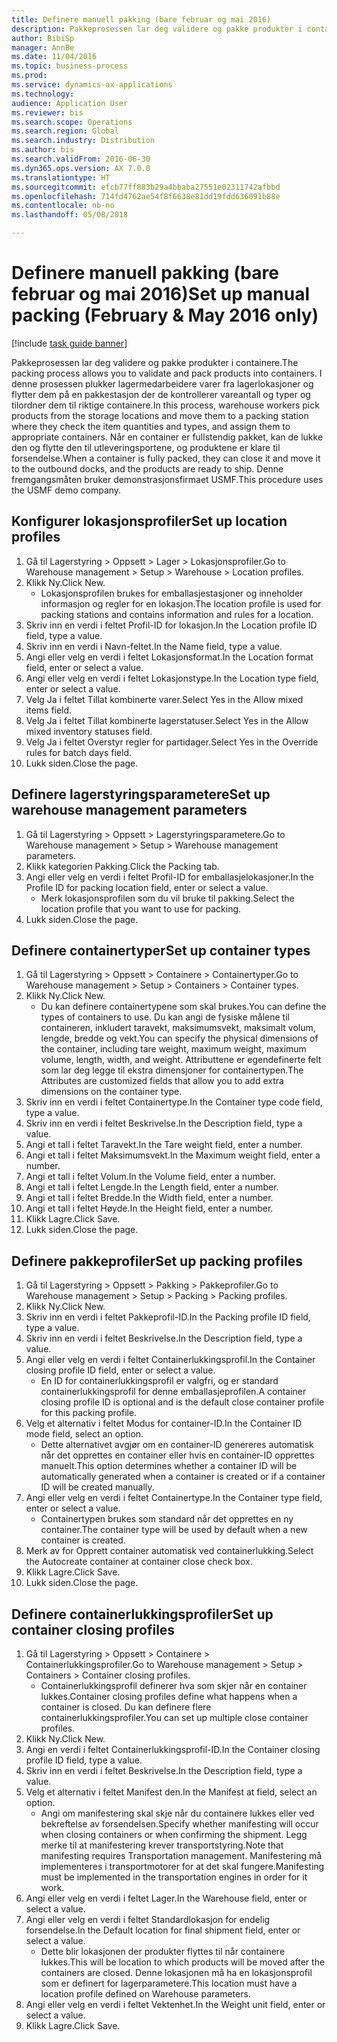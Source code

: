 ```yaml
--- 
title: Definere manuell pakking (bare februar og mai 2016)
description: Pakkeprosessen lar deg validere og pakke produkter i containere.
author: BibiSp
manager: AnnBe
ms.date: 11/04/2016
ms.topic: business-process
ms.prod: 
ms.service: dynamics-ax-applications
ms.technology: 
audience: Application User
ms.reviewer: bis
ms.search.scope: Operations
ms.search.region: Global
ms.search.industry: Distribution
ms.author: bis
ms.search.validFrom: 2016-06-30
ms.dyn365.ops.version: AX 7.0.0
ms.translationtype: HT
ms.sourcegitcommit: efcb77ff883b29a4bbaba27551e02311742afbbd
ms.openlocfilehash: 714fd4762ae54f8f6638e81dd19fdd636091b88e
ms.contentlocale: nb-no
ms.lasthandoff: 05/08/2018

---
```

# <a name="set-up-manual-packing-february--may-2016-only"></a><span data-ttu-id="940f0-103">Definere manuell pakking (bare februar og mai 2016)</span><span class="sxs-lookup"><span data-stu-id="940f0-103">Set up manual packing (February & May 2016 only)</span></span>

[!include [task guide banner](../../includes/task-guide-banner.md)]

<span data-ttu-id="940f0-104">Pakkeprosessen lar deg validere og pakke produkter i containere.</span><span class="sxs-lookup"><span data-stu-id="940f0-104">The packing process allows you to validate and pack products into containers.</span></span> <span data-ttu-id="940f0-105">I denne prosessen plukker lagermedarbeidere varer fra lagerlokasjoner og flytter dem på en pakkestasjon der de kontrollerer vareantall og typer og tilordner dem til riktige containere.</span><span class="sxs-lookup"><span data-stu-id="940f0-105">In this process, warehouse workers pick products from the storage locations and move them to a packing station where they check the item quantities and types, and assign them to appropriate containers.</span></span> <span data-ttu-id="940f0-106">Når en container er fullstendig pakket, kan de lukke den og flytte den til utleveringsportene, og produktene er klare til forsendelse.</span><span class="sxs-lookup"><span data-stu-id="940f0-106">When a container is fully packed, they can close it and move it to the outbound docks, and the products are ready to ship.</span></span> <span data-ttu-id="940f0-107">Denne fremgangsmåten bruker demonstrasjonsfirmaet USMF.</span><span class="sxs-lookup"><span data-stu-id="940f0-107">This procedure uses the USMF demo company.</span></span>


## <a name="set-up-location-profiles"></a><span data-ttu-id="940f0-108">Konfigurer lokasjonsprofiler</span><span class="sxs-lookup"><span data-stu-id="940f0-108">Set up location profiles</span></span>
1. <span data-ttu-id="940f0-109">Gå til Lagerstyring > Oppsett > Lager > Lokasjonsprofiler.</span><span class="sxs-lookup"><span data-stu-id="940f0-109">Go to Warehouse management > Setup > Warehouse > Location profiles.</span></span>
2. <span data-ttu-id="940f0-110">Klikk Ny.</span><span class="sxs-lookup"><span data-stu-id="940f0-110">Click New.</span></span>
    * <span data-ttu-id="940f0-111">Lokasjonsprofilen brukes for emballasjestasjoner og inneholder informasjon og regler for en lokasjon.</span><span class="sxs-lookup"><span data-stu-id="940f0-111">The location profile is used for packing stations and contains information and rules for a location.</span></span>  
3. <span data-ttu-id="940f0-112">Skriv inn en verdi i feltet Profil-ID for lokasjon.</span><span class="sxs-lookup"><span data-stu-id="940f0-112">In the Location profile ID field, type a value.</span></span>
4. <span data-ttu-id="940f0-113">Skriv inn en verdi i Navn-feltet.</span><span class="sxs-lookup"><span data-stu-id="940f0-113">In the Name field, type a value.</span></span>
5. <span data-ttu-id="940f0-114">Angi eller velg en verdi i feltet Lokasjonsformat.</span><span class="sxs-lookup"><span data-stu-id="940f0-114">In the Location format field, enter or select a value.</span></span>
6. <span data-ttu-id="940f0-115">Angi eller velg en verdi i feltet Lokasjonstype.</span><span class="sxs-lookup"><span data-stu-id="940f0-115">In the Location type field, enter or select a value.</span></span>
7. <span data-ttu-id="940f0-116">Velg Ja i feltet Tillat kombinerte varer.</span><span class="sxs-lookup"><span data-stu-id="940f0-116">Select Yes in the Allow mixed items field.</span></span>
8. <span data-ttu-id="940f0-117">Velg Ja i feltet Tillat kombinerte lagerstatuser.</span><span class="sxs-lookup"><span data-stu-id="940f0-117">Select Yes in the Allow mixed  inventory statuses field.</span></span>
9. <span data-ttu-id="940f0-118">Velg Ja i feltet Overstyr regler for partidager.</span><span class="sxs-lookup"><span data-stu-id="940f0-118">Select Yes in the Override rules for batch days field.</span></span>
10. <span data-ttu-id="940f0-119">Lukk siden.</span><span class="sxs-lookup"><span data-stu-id="940f0-119">Close the page.</span></span>

## <a name="set-up-warehouse-management-parameters"></a><span data-ttu-id="940f0-120">Definere lagerstyringsparametere</span><span class="sxs-lookup"><span data-stu-id="940f0-120">Set up warehouse management parameters</span></span> 
1. <span data-ttu-id="940f0-121">Gå til Lagerstyring > Oppsett > Lagerstyringsparametere.</span><span class="sxs-lookup"><span data-stu-id="940f0-121">Go to Warehouse management > Setup > Warehouse management parameters.</span></span>
2. <span data-ttu-id="940f0-122">Klikk kategorien Pakking.</span><span class="sxs-lookup"><span data-stu-id="940f0-122">Click the Packing tab.</span></span>
3. <span data-ttu-id="940f0-123">Angi eller velg en verdi i feltet Profil-ID for emballasjelokasjoner.</span><span class="sxs-lookup"><span data-stu-id="940f0-123">In the Profile ID for packing location field, enter or select a value.</span></span>
    * <span data-ttu-id="940f0-124">Merk lokasjonsprofilen som du vil bruke til pakking.</span><span class="sxs-lookup"><span data-stu-id="940f0-124">Select the location profile that you want to use for packing.</span></span>  
4. <span data-ttu-id="940f0-125">Lukk siden.</span><span class="sxs-lookup"><span data-stu-id="940f0-125">Close the page.</span></span>

## <a name="set-up-container-types"></a><span data-ttu-id="940f0-126">Definere containertyper</span><span class="sxs-lookup"><span data-stu-id="940f0-126">Set up container types</span></span>
1. <span data-ttu-id="940f0-127">Gå til Lagerstyring > Oppsett > Containere > Containertyper.</span><span class="sxs-lookup"><span data-stu-id="940f0-127">Go to Warehouse management > Setup > Containers > Container types.</span></span>
2. <span data-ttu-id="940f0-128">Klikk Ny.</span><span class="sxs-lookup"><span data-stu-id="940f0-128">Click New.</span></span>
    * <span data-ttu-id="940f0-129">Du kan definere containertypene som skal brukes.</span><span class="sxs-lookup"><span data-stu-id="940f0-129">You can define the types of containers to use.</span></span> <span data-ttu-id="940f0-130">Du kan angi de fysiske målene til containeren, inkludert taravekt, maksimumsvekt, maksimalt volum, lengde, bredde og vekt.</span><span class="sxs-lookup"><span data-stu-id="940f0-130">You can specify the physical dimensions of the container, including tare weight, maximum weight, maximum volume, length, width, and weight.</span></span>  <span data-ttu-id="940f0-131">Attributtene er egendefinerte felt som lar deg legge til ekstra dimensjoner for containertypen.</span><span class="sxs-lookup"><span data-stu-id="940f0-131">The Attributes are customized fields that allow you to add extra dimensions on the container type.</span></span>     
3. <span data-ttu-id="940f0-132">Skriv inn en verdi i feltet Containertype.</span><span class="sxs-lookup"><span data-stu-id="940f0-132">In the Container type code field, type a value.</span></span>
4. <span data-ttu-id="940f0-133">Skriv inn en verdi i feltet Beskrivelse.</span><span class="sxs-lookup"><span data-stu-id="940f0-133">In the Description field, type a value.</span></span>
5. <span data-ttu-id="940f0-134">Angi et tall i feltet Taravekt.</span><span class="sxs-lookup"><span data-stu-id="940f0-134">In the Tare weight field, enter a number.</span></span>
6. <span data-ttu-id="940f0-135">Angi et tall i feltet Maksimumsvekt.</span><span class="sxs-lookup"><span data-stu-id="940f0-135">In the Maximum weight field, enter a number.</span></span>
7. <span data-ttu-id="940f0-136">Angi et tall i feltet Volum.</span><span class="sxs-lookup"><span data-stu-id="940f0-136">In the Volume field, enter a number.</span></span>
8. <span data-ttu-id="940f0-137">Angi et tall i feltet Lengde.</span><span class="sxs-lookup"><span data-stu-id="940f0-137">In the Length field, enter a number.</span></span>
9. <span data-ttu-id="940f0-138">Angi et tall i feltet Bredde.</span><span class="sxs-lookup"><span data-stu-id="940f0-138">In the Width field, enter a number.</span></span>
10. <span data-ttu-id="940f0-139">Angi et tall i feltet Høyde.</span><span class="sxs-lookup"><span data-stu-id="940f0-139">In the Height field, enter a number.</span></span>
11. <span data-ttu-id="940f0-140">Klikk Lagre.</span><span class="sxs-lookup"><span data-stu-id="940f0-140">Click Save.</span></span>
12. <span data-ttu-id="940f0-141">Lukk siden.</span><span class="sxs-lookup"><span data-stu-id="940f0-141">Close the page.</span></span>

## <a name="set-up-packing-profiles"></a><span data-ttu-id="940f0-142">Definere pakkeprofiler</span><span class="sxs-lookup"><span data-stu-id="940f0-142">Set up packing profiles</span></span>
1. <span data-ttu-id="940f0-143">Gå til Lagerstyring > Oppsett > Pakking > Pakkeprofiler.</span><span class="sxs-lookup"><span data-stu-id="940f0-143">Go to Warehouse management > Setup > Packing > Packing profiles.</span></span>
2. <span data-ttu-id="940f0-144">Klikk Ny.</span><span class="sxs-lookup"><span data-stu-id="940f0-144">Click New.</span></span>
3. <span data-ttu-id="940f0-145">Skriv inn en verdi i feltet Pakkeprofil-ID.</span><span class="sxs-lookup"><span data-stu-id="940f0-145">In the Packing profile ID field, type a value.</span></span>
4. <span data-ttu-id="940f0-146">Skriv inn en verdi i feltet Beskrivelse.</span><span class="sxs-lookup"><span data-stu-id="940f0-146">In the Description field, type a value.</span></span>
5. <span data-ttu-id="940f0-147">Angi eller velg en verdi i feltet Containerlukkingsprofil.</span><span class="sxs-lookup"><span data-stu-id="940f0-147">In the Container closing profile ID field, enter or select a value.</span></span>
    * <span data-ttu-id="940f0-148">En ID for containerlukkingsprofil er valgfri, og er standard containerlukkingsprofil for denne emballasjeprofilen.</span><span class="sxs-lookup"><span data-stu-id="940f0-148">A container closing profile ID is optional and is the default close container profile for this packing profile.</span></span>  
6. <span data-ttu-id="940f0-149">Velg et alternativ i feltet Modus for container-ID.</span><span class="sxs-lookup"><span data-stu-id="940f0-149">In the Container ID mode field, select an option.</span></span>
    * <span data-ttu-id="940f0-150">Dette alternativet avgjør om en container-ID genereres automatisk når det opprettes en container eller hvis en container-ID opprettes manuelt.</span><span class="sxs-lookup"><span data-stu-id="940f0-150">This option determines whether a container ID will be automatically generated when a container is created or if a container ID will be created manually.</span></span>  
7. <span data-ttu-id="940f0-151">Angi eller velg en verdi i feltet Containertype.</span><span class="sxs-lookup"><span data-stu-id="940f0-151">In the Container type field, enter or select a value.</span></span>
    * <span data-ttu-id="940f0-152">Containertypen brukes som standard når det opprettes en ny container.</span><span class="sxs-lookup"><span data-stu-id="940f0-152">The container type will be used by default when a new container is created.</span></span>  
8. <span data-ttu-id="940f0-153">Merk av for Opprett container automatisk ved containerlukking.</span><span class="sxs-lookup"><span data-stu-id="940f0-153">Select the Autocreate container at container close check box.</span></span>
9. <span data-ttu-id="940f0-154">Klikk Lagre.</span><span class="sxs-lookup"><span data-stu-id="940f0-154">Click Save.</span></span>
10. <span data-ttu-id="940f0-155">Lukk siden.</span><span class="sxs-lookup"><span data-stu-id="940f0-155">Close the page.</span></span>

## <a name="set-up-container-closing-profiles"></a><span data-ttu-id="940f0-156">Definere containerlukkingsprofiler</span><span class="sxs-lookup"><span data-stu-id="940f0-156">Set up container closing profiles</span></span>
1. <span data-ttu-id="940f0-157">Gå til Lagerstyring > Oppsett > Containere > Containerlukkingsprofiler.</span><span class="sxs-lookup"><span data-stu-id="940f0-157">Go to Warehouse management > Setup > Containers > Container closing profiles.</span></span>
    * <span data-ttu-id="940f0-158">Containerlukkingsprofil definerer hva som skjer når en container lukkes.</span><span class="sxs-lookup"><span data-stu-id="940f0-158">Container closing profiles define what happens when a container is closed.</span></span> <span data-ttu-id="940f0-159">Du kan definere flere containerlukkingsprofiler.</span><span class="sxs-lookup"><span data-stu-id="940f0-159">You can set up multiple close container profiles.</span></span>       
2. <span data-ttu-id="940f0-160">Klikk Ny.</span><span class="sxs-lookup"><span data-stu-id="940f0-160">Click New.</span></span>
3. <span data-ttu-id="940f0-161">Angi en verdi i feltet Containerlukkingsprofil-ID.</span><span class="sxs-lookup"><span data-stu-id="940f0-161">In the Container closing profile ID field, type a value.</span></span>
4. <span data-ttu-id="940f0-162">Skriv inn en verdi i feltet Beskrivelse.</span><span class="sxs-lookup"><span data-stu-id="940f0-162">In the Description field, type a value.</span></span>
5. <span data-ttu-id="940f0-163">Velg et alternativ i feltet Manifest den.</span><span class="sxs-lookup"><span data-stu-id="940f0-163">In the Manifest at field, select an option.</span></span>
    * <span data-ttu-id="940f0-164">Angi om manifestering skal skje når du containere lukkes eller ved bekreftelse av forsendelsen.</span><span class="sxs-lookup"><span data-stu-id="940f0-164">Specify whether manifesting will occur when closing containers or when confirming the shipment.</span></span> <span data-ttu-id="940f0-165">Legg merke til at manifestering krever transportstyring.</span><span class="sxs-lookup"><span data-stu-id="940f0-165">Note that manifesting requires Transportation management.</span></span> <span data-ttu-id="940f0-166">Manifestering må implementeres i transportmotorer for at det skal fungere.</span><span class="sxs-lookup"><span data-stu-id="940f0-166">Manifesting must be implemented in the transportation engines in order for it work.</span></span>  
6. <span data-ttu-id="940f0-167">Angi eller velg en verdi i feltet Lager.</span><span class="sxs-lookup"><span data-stu-id="940f0-167">In the Warehouse field, enter or select a value.</span></span>
7. <span data-ttu-id="940f0-168">Angi eller velg en verdi i feltet Standardlokasjon for endelig forsendelse.</span><span class="sxs-lookup"><span data-stu-id="940f0-168">In the Default location for final shipment field, enter or select a value.</span></span>
    * <span data-ttu-id="940f0-169">Dette blir lokasjonen der produkter flyttes til når containere lukkes.</span><span class="sxs-lookup"><span data-stu-id="940f0-169">This will be location to which products will be moved after the containers are closed.</span></span> <span data-ttu-id="940f0-170">Denne lokasjonen må ha en lokasjonsprofil som er definert for lagerparametere.</span><span class="sxs-lookup"><span data-stu-id="940f0-170">This location must have a location profile defined on Warehouse parameters.</span></span>  
8. <span data-ttu-id="940f0-171">Angi eller velg en verdi i feltet Vektenhet.</span><span class="sxs-lookup"><span data-stu-id="940f0-171">In the Weight unit field, enter or select a value.</span></span>
9. <span data-ttu-id="940f0-172">Klikk Lagre.</span><span class="sxs-lookup"><span data-stu-id="940f0-172">Click Save.</span></span>


